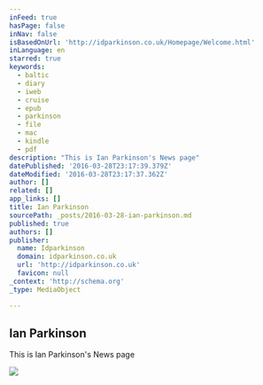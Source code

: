 ```yaml
---
inFeed: true
hasPage: false
inNav: false
isBasedOnUrl: 'http://idparkinson.co.uk/Homepage/Welcome.html'
inLanguage: en
starred: true
keywords:
  - baltic
  - diary
  - iweb
  - cruise
  - epub
  - parkinson
  - file
  - mac
  - kindle
  - pdf
description: "This is Ian Parkinson's News page"
datePublished: '2016-03-28T23:17:39.379Z'
dateModified: '2016-03-28T23:17:37.362Z'
author: []
related: []
app_links: []
title: Ian Parkinson
sourcePath: _posts/2016-03-28-ian-parkinson.md
published: true
authors: []
publisher:
  name: Idparkinson
  domain: idparkinson.co.uk
  url: 'http://idparkinson.co.uk'
  favicon: null
_context: 'http://schema.org'
_type: MediaObject

---
```

<article style=""><h1>Ian Parkinson</h1><p>This is Ian Parkinson's News page</p><img src="https://s3-us-west-2.amazonaws.com/the-grid-img/p/126a5e0d1b6f974d45f56cfb5ea1320840ebed26.png" /></article>